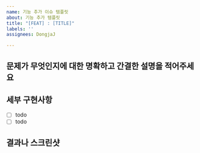 ```yaml
---
name: 기능 추가 이슈 템플릿
about: 기능 추가 템플릿
title: "[FEAT] : [TITLE]"
labels: ''
assignees: DongjaJ

---
```


## 문제가 무엇인지에 대한 명확하고 간결한 설명을 적어주세요

## 세부 구현사항
- [  ] todo
- [  ] todo

## 결과나 스크린샷
